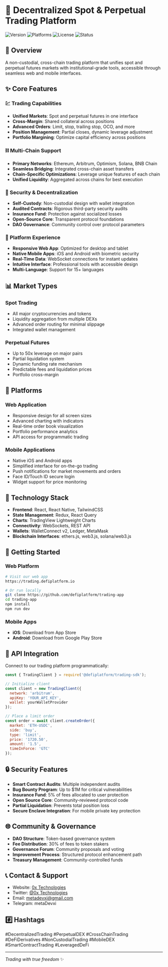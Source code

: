 # 🚀 Decentralized Spot & Perpetual Trading Platform

![Version](https://img.shields.io/badge/version-1.0.0-blue)
![Platforms](https://img.shields.io/badge/platforms-Web|Mobile-green)
![License](https://img.shields.io/badge/license-MIT-orange)
![Status](https://img.shields.io/badge/status-beta-purple)

## 🌟 Overview

A non-custodial, cross-chain trading platform that unifies spot and perpetual futures markets with institutional-grade tools, accessible through seamless web and mobile interfaces.

## ✨ Core Features

### 💹 Trading Capabilities
- **Unified Markets**: Spot and perpetual futures in one interface
- **Cross-Margin**: Shared collateral across positions
- **Advanced Orders**: Limit, stop, trailing stop, OCO, and more
- **Position Management**: Partial closes, dynamic leverage adjustment
- **Portfolio Margining**: Optimize capital efficiency across positions

### ⛓️ Multi-Chain Support
- **Primary Networks**: Ethereum, Arbitrum, Optimism, Solana, BNB Chain
- **Seamless Bridging**: Integrated cross-chain asset transfers
- **Chain-Specific Optimizations**: Leverage unique features of each chain
- **Unified Liquidity**: Aggregated across chains for best execution

### 🔐 Security & Decentralization
- **Self-Custody**: Non-custodial design with wallet integration
- **Audited Contracts**: Rigorous third-party security audits
- **Insurance Fund**: Protection against socialized losses
- **Open-Source Core**: Transparent protocol foundations
- **DAO Governance**: Community control over protocol parameters

### 📱 Platform Experience
- **Responsive Web App**: Optimized for desktop and tablet
- **Native Mobile Apps**: iOS and Android with biometric security
- **Real-Time Data**: WebSocket connections for instant updates
- **Intuitive Interface**: Professional tools with accessible design
- **Multi-Language**: Support for 15+ languages

## 📊 Market Types

### Spot Trading
- All major cryptocurrencies and tokens
- Liquidity aggregation from multiple DEXs
- Advanced order routing for minimal slippage
- Integrated wallet management

### Perpetual Futures
- Up to 50x leverage on major pairs
- Partial liquidation system
- Dynamic funding rate mechanism
- Predictable fees and liquidation prices
- Portfolio cross-margin

## 📱 Platforms

### Web Application
- Responsive design for all screen sizes
- Advanced charting with indicators
- Real-time order book visualization
- Portfolio performance analytics
- API access for programmatic trading

### Mobile Applications
- Native iOS and Android apps
- Simplified interface for on-the-go trading
- Push notifications for market movements and orders
- Face ID/Touch ID secure login
- Widget support for price monitoring

## 🔧 Technology Stack

- **Frontend**: React, React Native, TailwindCSS
- **State Management**: Redux, React Query
- **Charts**: TradingView Lightweight Charts
- **Connectivity**: WebSockets, REST API
- **Wallets**: WalletConnect v2, Ledger, MetaMask
- **Blockchain Interfaces**: ethers.js, web3.js, solana/web3.js

## 🚀 Getting Started

### Web Platform
```bash
# Visit our web app
https://trading.defiplatform.io

# Or run locally
git clone https://github.com/defiplatform/trading-app
cd trading-app
npm install
npm run dev
```

### Mobile Apps
- **iOS**: Download from App Store
- **Android**: Download from Google Play Store

## 🔌 API Integration

Connect to our trading platform programmatically:

```javascript
const { TradingClient } = require('@defiplatform/trading-sdk');

// Initialize client
const client = new TradingClient({
  network: 'arbitrum',
  apiKey: 'YOUR_API_KEY',
  wallet: yourWalletProvider
});

// Place a limit order
const order = await client.createOrder({
  market: 'ETH-USDC',
  side: 'buy',
  type: 'limit',
  price: '1720.50',
  amount: '1.5',
  timeInForce: 'GTC'
});
```

## 🔒 Security Features

- **Smart Contract Audits**: Multiple independent audits
- **Bug Bounty Program**: Up to $1M for critical vulnerabilities
- **Insurance Fund**: 5% of fees allocated to user protection
- **Open Source Core**: Community-reviewed protocol code
- **Partial Liquidation**: Prevents total position loss
- **Secure Enclave Integration**: For mobile private key protection

## 🌐 Community & Governance

- **DAO Structure**: Token-based governance system
- **Fee Distribution**: 30% of fees to token stakers
- **Governance Forum**: Community proposals and voting
- **Improvement Process**: Structured protocol enhancement path
- **Treasury Management**: Community-controlled funds

## 📞 Contact & Support

- Website: [0x Technologies](https://0xtech.org)
- Twitter: [@0x Technologies](https://twitter.com/0xtech.guru)
- Email: metadevxi@gmail.com
- Telegram: metaDevxi

  
## #️⃣ Hashtags

#DecentralizedTrading #PerpetualDEX #CrossChainTrading #DeFiDerivatives #NonCustodialTrading #MobileDEX #SmartContractTrading #LeveragedDeFi

---

*Trading with true freedom* ✨
